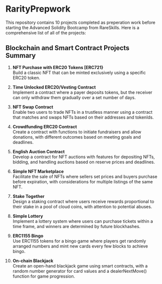 # RarityPrepwork

This repository contains 10 projects completed as preperation work before starting the Advanced Solidity Bootcamp from RareSkills. Here is a comprehensive list of all of the projects:

## Blockchain and Smart Contract Projects Summary

1. **NFT Purchase with ERC20 Tokens [ERC721}**  
   Build a classic NFT that can be minted exclusively using a specific ERC20 token.

2. **Time Unlocked ERC20/Vesting Contract**  
   Implement a contract where a payer deposits tokens, but the receiver can only withdraw them gradually over a set number of days.

3. **NFT Swap Contract**  
   Enable two users to trade NFTs in a trustless manner using a contract that matches and swaps NFTs based on their addresses and tokenIds.

4. **Crowdfunding ERC20 Contract**  
   Create a contract with functions to initiate fundraisers and allow donations, with different outcomes based on meeting goals and deadlines.

5. **English Auction Contract**  
   Develop a contract for NFT auctions with features for depositing NFTs, bidding, and handling auctions based on reserve prices and deadlines.

6. **Simple NFT Marketplace**  
   Facilitate the sale of NFTs where sellers set prices and buyers purchase before expiration, with considerations for multiple listings of the same NFT.

7. **Stake Together**  
   Design a staking contract where users receive rewards proportional to their stake in a pool of cloud coins, with attention to potential abuses.

8. **Simple Lottery**  
   Implement a lottery system where users can purchase tickets within a time frame, and winners are determined by future blockhashes.

9. **ERC1155 Bingo**  
   Use ERC1155 tokens for a bingo game where players get randomly arranged numbers and mint new cards every few blocks to achieve bingo.

10. **On-chain Blackjack**  
    Create an open-hand blackjack game using smart contracts, with a random number generator for card values and a dealerNextMove() function for game progression.
